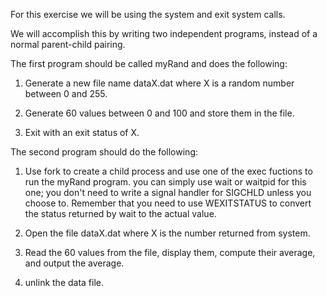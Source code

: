 For this exercise we will be using the system and exit system calls. 

We will accomplish this by writing two independent programs, instead of a normal parent-child pairing.

The first program should be called myRand and does the following:

1. Generate a new file name dataX.dat where X is a random number between 0 and 255.

2. Generate 60 values between 0 and 100 and store them in the file.

3. Exit with an exit status of X.

The second program should do the following:

1. Use fork to create a child process and use one of the exec fuctions to run the myRand program.
you can simply use wait or waitpid for this one; you don't need to write a signal handler for SIGCHLD unless you choose to.
Remember that you need to use WEXITSTATUS to convert the status returned by wait to the actual value.

2. Open the file dataX.dat where X is the number returned from system.

3. Read the 60 values from the file, display them, compute their average, and output the average.

4. unlink the data file.
